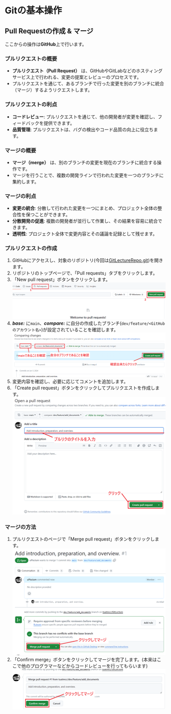 # Gitの基本操作
## Pull Requestの作成 & マージ
ここからの操作は**GitHub**上で行います。

### プルリクエストの概要
- **プルリクエスト（Pull Request）** は、GitHubやGitLabなどのホスティングサービス上で行われる、変更の提案とレビューのプロセスです。
- プルリクエストを通じて、あるブランチで行った変更を別のブランチに統合（マージ）するようリクエストします。

### プルリクエストの利点
- **コードレビュー**: プルリクエストを通じて、他の開発者が変更を確認し、フィードバックを提供できます。
- **品質管理**: プルリクエストは、バグの検出やコード品質の向上に役立ちます。

### マージの概要
- **マージ（merge）** は、別のブランチの変更を現在のブランチに統合する操作です。
- マージを行うことで、複数の開発ラインで行われた変更を一つのブランチに集約します。

### マージの利点
- **変更の統合**: 分散して行われた変更を一つにまとめ、プロジェクト全体の整合性を保つことができます。
- **分散開発の促進**: 複数の開発者が並行して作業し、その結果を容易に統合できます。
- **透明性**: プロジェクト全体で変更内容とその議論を記録として残せます。

### プルリクエストの作成
1. GitHubにアクセスし、対象のリポジトリ(今回は[GitLectureRepo.git](https://github.com/tuatmcc/GitLectureRepo.git))を開きます。
2. リポジトリのトップページで、「Pull requests」タブをクリックします。
3. 「New pull request」ボタンをクリックします。
![PullRequest](./images/pullrequest.png)
4. ***base:*** に`main`、***compare:*** に自分の作成したブランチ(`dev/feature/<GitHubのアカウント名>`)が設定されていることを確認します。
![PullRequest](./images/pullrequest2.png)
5. 変更内容を確認し、必要に応じてコメントを追加します。
6. 「Create pull request」ボタンをクリックしてプルリクエストを作成します。
![PullRequest](./images/pullrequest3.png)

### マージの方法
1. プルリクエストのページで「Merge pull request」ボタンをクリックします。
![Merge](./images/merge.png)
2. 「Confirm merge」ボタンをクリックしてマージを完了します。(本来はここで他のプログラマーなどからコードレビューを行ってもらいます)
![Merge](./images/merge2.png)
